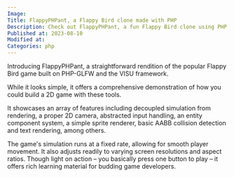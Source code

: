 ```yaml
---
Image: 
Title: FlappyPHPant, a Flappy Bird clone made with PHP
Description: Check out FlappyPHPant, a fun Flappy Bird clone using PHP. It's a great way to learn complex programming concepts through gaming.
Published at: 2023-08-10
Modified at: 
Categories: php
---
```


Introducing FlappyPHPant, a straightforward rendition of the popular Flappy Bird game built on PHP-GLFW and the VISU framework.

While it looks simple, it offers a comprehensive demonstration of how you could build a 2D game with these tools.

It showcases an array of features including decoupled simulation from rendering, a proper 2D camera, abstracted input handling, an entity component system, a simple sprite renderer, basic AABB collision detection and text rendering, among others.

The game's simulation runs at a fixed rate, allowing for smooth player movement. It also adjusts readily to varying screen resolutions and aspect ratios. Though light on action – you basically press one button to play – it offers rich learning material for budding game developers.

